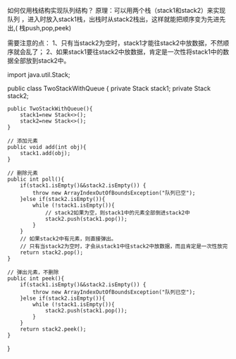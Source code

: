 如何仅用栈结构实现队列结构？
原理：可以用两个栈（stack1和stack2）来实现队列 ，进入时放入stack1栈，出栈时从stack2栈出，这样就能把顺序变为先进先出,( 栈push,pop,peek)

需要注意的点：
1、只有当stack2为空时，stack1才能往stack2中放数据，不然顺序就会乱了；
2、如果stack1要往stack2中放数据，肯定是一次性将stack1中的数据全部放到stack2中。

import java.util.Stack;

public class TwoStackWithQueue {
    private Stack<Integer> stack1;
    private Stack<Integer> stack2;

    public TwoStackWithQueue(){
        stack1=new Stack<>();
        stack2=new Stack<>();
    }

    // 添加元素
    public void add(int obj){
        stack1.add(obj);
    }

    // 删除元素
    public int poll(){
        if(stack1.isEmpty()&&stack2.isEmpty()) {
            throw new ArrayIndexOutOfBoundsException("队列已空");
        }else if(stack2.isEmpty()){
            while (!stack1.isEmpty()){
                // stack2如果为空，则stack1中的元素全部倒进stack2中
                stack2.push(stack1.pop());
            }
        }
        // 如果stack2中有元素，则直接弹出。
        // 只有当stack2为空时，才会从stack1中往stack2中放数据，而且肯定是一次性放完
        return stack2.pop();
    }

    // 弹出元素，不删除
    public int peek(){
        if(stack1.isEmpty()&&stack2.isEmpty()) {
            throw new ArrayIndexOutOfBoundsException("队列已空");
        }else if(stack2.isEmpty()){
            while (!stack1.isEmpty()){
                stack2.push(stack1.pop());
            }
        }
        return stack2.peek();
    }
}

